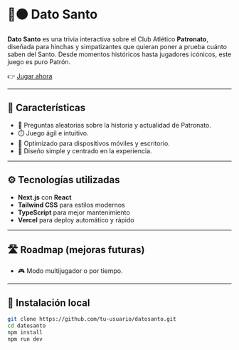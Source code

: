 # 🔴⚫ Dato Santo

**Dato Santo** es una trivia interactiva sobre el Club Atlético **Patronato**, diseñada para hinchas y simpatizantes que quieran poner a prueba cuánto saben del Santo. Desde momentos históricos hasta jugadores icónicos, este juego es puro Patrón.

👉 [Jugar ahora](https://datosanto.vercel.app/)

---

## 📌 Características

- 🧠 Preguntas aleatorias sobre la historia y actualidad de Patronato.
- ⏱️ Juego ágil e intuitivo.
- 📱 Optimizado para dispositivos móviles y escritorio.
- 🎯 Diseño simple y centrado en la experiencia.

---

## ⚙️ Tecnologías utilizadas

- **Next.js** con **React**
- **Tailwind CSS** para estilos modernos
- **TypeScript** para mejor mantenimiento
- **Vercel** para deploy automático y rápido

---

## 🛣️ Roadmap (mejoras futuras)

- 🎮 Modo multijugador o por tiempo.

---

## 🧪 Instalación local

```bash
git clone https://github.com/tu-usuario/datosanto.git
cd datosanto
npm install
npm run dev
